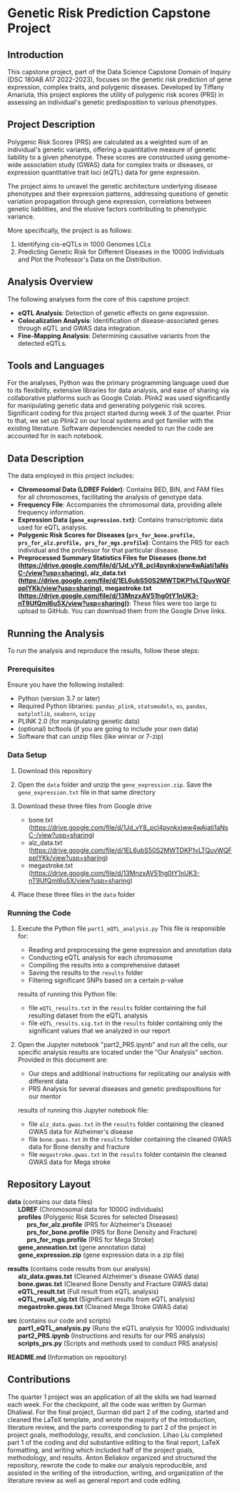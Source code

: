 # Genetic Risk Prediction Capstone Project

## Introduction

This capstone project, part of the Data Science Capstone Domain of Inquiry (DSC 180AB A17 2022-2023), focuses on the genetic risk prediction of gene expression, complex traits, and polygenic diseases. Developed by Tiffany Amariuta, this project explores the utility of polygenic risk scores (PRS) in assessing an individual's genetic predisposition to various phenotypes.

## Project Description

Polygenic Risk Scores (PRS) are calculated as a weighted sum of an individual's genetic variants, offering a quantitative measure of genetic liability to a given phenotype. These scores are constructed using genome-wide association study (GWAS) data for complex traits or diseases, or expression quantitative trait loci (eQTL) data for gene expression.

The project aims to unravel the genetic architecture underlying disease phenotypes and their expression patterns, addressing questions of genetic variation propagation through gene expression, correlations between genetic liabilities, and the elusive factors contributing to phenotypic variance.

More specifically, the project is as follows: 
1. Identifying cis-eQTLs in 1000 Genomes LCLs
2. Predicting Genetic Risk for Different Diseases in the 1000G Individuals and Plot the Professor's Data on the Distribution. 


## Analysis Overview

The following analyses form the core of this capstone project:

- **eQTL Analysis**: Detection of genetic effects on gene expression.
- **Colocalization Analysis**: Identification of disease-associated genes through eQTL and GWAS data integration.
- **Fine-Mapping Analysis**: Determining causative variants from the detected eQTLs.

## Tools and Languages

For the analyses, Python was the primary programming language used due to its flexibility, extensive libraries for data analysis, and ease of sharing via collaborative platforms such as Google Colab.
Plink2 was used significantly for manipulating genetic data and generating polygenic risk scores. Significant coding for this project started during week 3 of the quarter. Prior to that, we set up 
Plink2 on our local systems and got familier with the existing literature. Software dependencies needed to run the code are accounted for in each notebook.

## Data Description

The data employed in this project includes:

- **Chromosomal Data (LDREF Folder)**: Contains BED, BIN, and FAM files for all chromosomes, facilitating the analysis of genotype data.
- **Frequency File**: Accompanies the chromosomal data, providing allele frequency information.
- **Expression Data (`gene_expression.txt`)**: Contains transcriptomic data used for eQTL analysis.
- **Polygenic Risk Scores for Diseases (`prs_for_bone.profile, prs_for_alz.profile, prs_for_mgs.profile`)**: Contains the PRS for each individual and the professor for that particular disease.
- **Preprocessed Summary Statistics Files for Diseases (bone.txt (https://drive.google.com/file/d/1Jd_vY8_pcI4pynkxjww4wAjati1aNsC-/view?usp=sharing), alz_data.txt (https://drive.google.com/file/d/1EL6ubS50S2MWTDKP1vLTQuvWQFpplYKk/view?usp=sharing), megastroke.txt (https://drive.google.com/file/d/13MnzxAV51hg0tY1nUK3-nT9UfQmI6u5X/view?usp=sharing))**: These files were too large to upload to GitHub. You can download them from the Google Drive links.

## Running the Analysis

To run the analysis and reproduce the results, follow these steps:

### Prerequisites

Ensure you have the following installed:
- Python (version 3.7 or later)
- Required Python libraries: `pandas_plink`, `statsmodels`, `os`, `pandas`, `matplotlib`, `seaborn`, `scipy`
- PLINK 2.0 (for manipulating genetic data)
- (optional) bcftools (if you are going to include your own data)
- Software that can unzip files (like winrar or 7-zip)

### Data Setup

1. Download this repository

2. Open the `data` folder and unzip the `gene_expression.zip`. Save the `gene_expression.txt` file in that same directory

3. Download these three files from Google drive
   - bone.txt (https://drive.google.com/file/d/1Jd_vY8_pcI4pynkxjww4wAjati1aNsC-/view?usp=sharing)
   - alz_data.txt (https://drive.google.com/file/d/1EL6ubS50S2MWTDKP1vLTQuvWQFpplYKk/view?usp=sharing)
   - megastroke.txt (https://drive.google.com/file/d/13MnzxAV51hg0tY1nUK3-nT9UfQmI6u5X/view?usp=sharing)

4. Place these three files in the `data` folder
   
### Running the Code

1. Execute the Python file `part1_eQTL_analysis.py` This file is responsible for:
   - Reading and preprocessing the gene expression and annotation data
   - Conducting eQTL analysis for each chromosome
   - Compiling the results into a comprehensive dataset
   - Saving the results to the `results` folder
   - Filtering significant SNPs based on a certain p-value
   
   results of running this Python file:
   - file `eQTL_results.txt` in the `results` folder containing the full resulting dataset from the eQTL analysis
   - file `eQTL_results.sig.txt` in the `results` folder containing only the significant values that we analyzed in our report

2. Open the Jupyter notebook "part2_PRS.ipynb" and run all the cells, our specific analysis results are located under the "Our Analysis" section. Provided in this document are:
    - Our steps and additional instructions for replicating our analysis with different data
    - PRS Analysis for several diseases and genetic predispositions for our mentor

   results of running this Jupyter notebook file:
   - file `alz_data.gwas.txt` in the `results` folder containing the cleaned GWAS data for Alzheimer's disease
   - file `bone.gwas.txt` in the `results` folder containing the cleaned GWAS data for Bone density and fracture
   - file `megastroke.gwas.txt` in the `results` folder containin the cleaned GWAS data for Mega stroke

## Repository Layout

**data** (contains our data files)  
&nbsp;&nbsp;&nbsp;&nbsp;&nbsp;&nbsp;**LDREF** (Chromosomal data for 1000G individuals)  
&nbsp;&nbsp;&nbsp;&nbsp;&nbsp;&nbsp;**profiles** (Polygenic Risk Scores for selected Diseases)  
&nbsp;&nbsp;&nbsp;&nbsp;&nbsp;&nbsp;&nbsp;&nbsp;&nbsp;&nbsp;&nbsp;**prs_for_alz.profile** (PRS for Alzheimer's Disease)  
&nbsp;&nbsp;&nbsp;&nbsp;&nbsp;&nbsp;&nbsp;&nbsp;&nbsp;&nbsp;&nbsp;**prs_for_bone.profile** (PRS for Bone Density and Fracture)  
&nbsp;&nbsp;&nbsp;&nbsp;&nbsp;&nbsp;&nbsp;&nbsp;&nbsp;&nbsp;&nbsp;**prs_for_mgs.profile** (PRS for Mega Stroke)  
&nbsp;&nbsp;&nbsp;&nbsp;&nbsp;&nbsp;**gene_annoation.txt** (gene annotation data)  
&nbsp;&nbsp;&nbsp;&nbsp;&nbsp;&nbsp;**gene_expression.zip** (gene expression data in a zip file)  
    
**results** (contains code results from our analysis)  
&nbsp;&nbsp;&nbsp;&nbsp;&nbsp;&nbsp;**alz_data.gwas.txt** (Cleaned Alzheimer's disease GWAS data)  
&nbsp;&nbsp;&nbsp;&nbsp;&nbsp;&nbsp;**bone.gwas.txt** (Cleaned Bone Density and Fracture GWAS data)  
&nbsp;&nbsp;&nbsp;&nbsp;&nbsp;&nbsp;**eQTL_result.txt** (Full result from eQTL analysis)  
&nbsp;&nbsp;&nbsp;&nbsp;&nbsp;&nbsp;**eQTL_result_sig.txt** (Significant results from eQTL analysis)  
&nbsp;&nbsp;&nbsp;&nbsp;&nbsp;&nbsp;**megastroke.gwas.txt** (Cleaned Mega Stroke GWAS data)

**src** (contains our code and scripts)  
&nbsp;&nbsp;&nbsp;&nbsp;&nbsp;&nbsp;**part1_eQTL_analysis.py** (Runs the eQTL analysis for 1000G individuals)  
&nbsp;&nbsp;&nbsp;&nbsp;&nbsp;&nbsp;**part2_PRS.ipynb** (Instructions and results for our PRS analysis)  
&nbsp;&nbsp;&nbsp;&nbsp;&nbsp;&nbsp;**scripts_prs.py** (Scripts and methods used to conduct PRS analysis)  

**README.md** (Information on repository)  


## Contributions

The quarter 1 project was an application of all the skills we had learned each week. For the checkpoint, all the code was written by Gurman Dhaliwal. For the final project, Gurman did part 2 of the coding, started and cleaned the LaTeX template, and wrote the majority of the introduction, literature review, and the parts corresponding to part 2 of the project in project goals, methodology, results, and conclusion. Lihao Liu completed part 1 of the coding and did substantive editing to the final report, LaTeX formatting, and writing which included half of the project goals, methodology, and results. Anton Beliakov organized and structured the repository, rewrote the code to make our analysis reproducible, and assisted in the writing of the introduction, writing, and organization of the literature review as well as general report and code editing.
